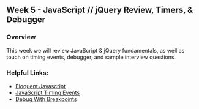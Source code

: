 ## Week 5 - JavaScript // jQuery Review, Timers, & Debugger 

### Overview
This week we will review JavaScript & jQuery fundamentals, as well as touch on timing events, debugger, and sample interview questions.

### Helpful Links:
* [Eloquent Javascript](http://eloquentjavascript.net/) 
* [JavaScript Timing Events](http://www.w3schools.com/js/js_timing.asp)
* [Debug With Breakpoints](https://developers.google.com/web/tools/chrome-devtools/debug/breakpoints/?hl=en)
